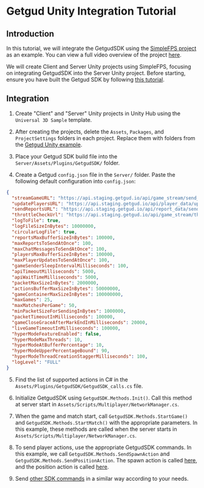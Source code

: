 # Getgud Unity Integration Tutorial

## Introduction

In this tutorial, we will integrate the GetgudSDK using the [SimpleFPS project](https://github.com/RiptideNetworking/SampleFPS) as an example. You can view a full video overview of the project [here](https://www.youtube.com/watch?v=6kWNZOFcFQw&t=664s&ab_channel=TomWeiland).

We will create Client and Server Unity projects using SimpleFPS, focusing on integrating GetgudSDK into the Server Unity project. Before starting, ensure you have built the Getgud SDK by following [this tutorial](https://github.com/getgud-io/getgud-docs/blob/main/1-Integrations/cpp-build-instructions.md#build-for-unity).

## Integration

1. Create "Client" and "Server" Unity projects in Unity Hub using the `Universal 3D Sample` template.
   
2. After creating the projects, delete the `Assets`, `Packages`, and `ProjectSettings` folders in each project. Replace them with folders from the [Getgud Unity example](https://github.com/getgud-io/cpp-getgud-sdk-dev/tree/main/examples/unity).

3. Place your Getgud SDK build file into the `Server/Assets/Plugins/GetgudSDK/` folder.

4. Create a Getgud `config.json` file in the `Server/` folder. Paste the following default configuration into `config.json`:

```json
{
  "streamGameURL": "https://api.staging.getgud.io/api/game_stream/send_game_packet",
  "updatePlayersURL": "https://api.staging.getgud.io/api/player_data/update_players_via_sdk",
  "sendReportsURL": "https://api.staging.getgud.io/api/report_data/send_reports",
  "throttleCheckUrl": "https://api.staging.getgud.io/api/game_stream/throttle_match_check",
  "logToFile": true,
  "logFileSizeInBytes": 10000000,
  "circularLogFile": true,
  "reportsMaxBufferSizeInBytes": 100000,
  "maxReportsToSendAtOnce": 100,
  "maxChatMessagesToSendAtOnce": 100,
  "playersMaxBufferSizeInBytes": 100000,
  "maxPlayerUpdatesToSendAtOnce": 100,
  "gameSenderSleepIntervalMilliseconds": 100,
  "apiTimeoutMilliseconds": 5000,
  "apiWaitTimeMilliseconds": 5000,
  "packetMaxSizeInBytes": 2000000,
  "actionsBufferMaxSizeInBytes": 50000000,
  "gameContainerMaxSizeInBytes": 100000000,
  "maxGames": 25,
  "maxMatchesPerGame": 50,
  "minPacketSizeForSendingInBytes": 1000000,
  "packetTimeoutInMilliseconds": 100000,
  "gameCloseGraceAfterMarkEndInMilliseconds": 20000,
  "liveGameTimeoutInMilliseconds": 100000,
  "hyperModeFeatureEnabled": false,
  "hyperModeMaxThreads": 10,
  "hyperModeAtBufferPercentage": 10,
  "hyperModeUpperPercentageBound": 90,
  "hyperModeThreadCreationStaggerMilliseconds": 100,
  "logLevel": "FULL"
}
```

5. Find the list of supported actions in C# in the `Assets/Plugins/GetgudSDK/GetgudSDK_calls.cs` file.

6. Initialize GetgudSDK using `GetgudSDK.Methods.Init()`. Call this method at server start in `Assets/Scripts/Multiplayer/NetworkManager.cs`.

7. When the game and match start, call `GetgudSDK.Methods.StartGame()` and `GetgudSDK.Methods.StartMatch()` with the appropriate parameters. In this example, these methods are called when the server starts in `Assets/Scripts/Multiplayer/NetworkManager.cs`.

8. To send player actions, use the appropriate GetgudSDK commands. In this example, we call `GetgudSDK.Methods.SendSpawnAction` and `GetgudSDK.Methods.SendPositionAction`. The spawn action is called [here](https://github.com/getgud-io/cpp-getgud-sdk-dev/blob/main/examples/unity/Server/Assets/Scripts/Player.cs#L157C30-L157C45), and the position action is called [here](https://github.com/getgud-io/cpp-getgud-sdk-dev/blob/main/examples/unity/Server/Assets/Scripts/PlayerMovement.cs#L165).

9. Send [other SDK commands](https://github.com/getgud-io/getgud-docs/blob/main/sdk-commands.md) in a similar way according to your needs. 
